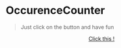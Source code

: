 # OccurenceCounter

> Just click on the button and have fun

<p align="center">
  <a href="https://matsew-uwu.github.io/ClickForASurprise/">Click this !</a>
</p>
